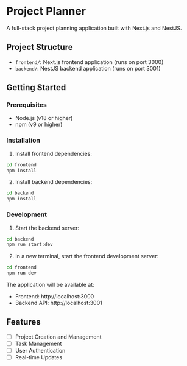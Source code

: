 # Project Planner

A full-stack project planning application built with Next.js and NestJS.

## Project Structure
- `frontend/`: Next.js frontend application (runs on port 3000)
- `backend/`: NestJS backend application (runs on port 3001)

## Getting Started

### Prerequisites
- Node.js (v18 or higher)
- npm (v9 or higher)

### Installation

1. Install frontend dependencies:
```bash
cd frontend
npm install
```

2. Install backend dependencies:
```bash
cd backend
npm install
```

### Development

1. Start the backend server:
```bash
cd backend
npm run start:dev
```

2. In a new terminal, start the frontend development server:
```bash
cd frontend
npm run dev
```

The application will be available at:
- Frontend: http://localhost:3000
- Backend API: http://localhost:3001

## Features
- [ ] Project Creation and Management
- [ ] Task Management
- [ ] User Authentication
- [ ] Real-time Updates